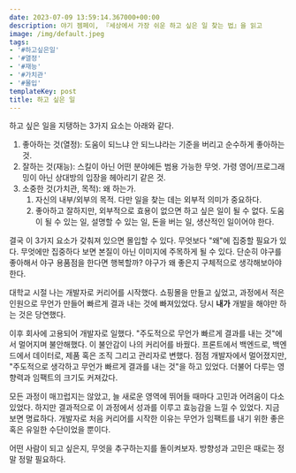 ```yaml
---
date: 2023-07-09 13:59:14.367000+00:00
description: 야기 젬페이, 『세상에서 가장 쉬운 하고 싶은 일 찾는 법』을 읽고
image: /img/default.jpeg
tags:
- '#하고싶은일'
- '#열정'
- '#재능'
- '#가치관'
- '#몰입'
templateKey: post
title: 하고 싶은 일
---
```


하고 싶은 일을 지탱하는 3가지 요소는 아래와 같다.
1. 좋아하는 것(열정): 도움이 되느냐 안 되느냐라는 기준을 버리고 순수하게 좋아하는 것.
2. 잘하는 것(재능): 스킬이 아닌 어떤 분야에든 범용 가능한 무엇. 가령 영어/프로그래밍이 아닌 상대방의 입장을 헤아리기 같은 것.
3. 소중한 것(가치관, 목적): 왜 하는가.
   1. 자신의 내부/외부의 목적. 다만 일을 찾는 데는 외부적 의미가 중요하다.
   2. 좋아하고 잘하지만, 외부적으로 효용이 없으면 하고 싶은 일이 될 수 없다. 도움이 될 수 있는 일, 설명할 수 있는 일, 돈을 버는 일, 생산적인 일이어야 한다.

결국 이 3가지 요소가 갖춰져 있으면 몰입할 수 있다. 무엇보다 "왜"에 집중할 필요가 있다. 무엇에만 집중하다 보면 본질이 아닌 이미지에 주목하게 될 수 있다. 단순히 야구를 좋아해서 야구 용품점을 한다면 행복할까? 야구가 왜 좋은지 구체적으로 생각해보아야 한다.

대학교 시절 나는 개발자로 커리어를 시작했다. 쇼핑몰을 만들고 싶었고, 과정에서 적은 인원으로 무언가 만들어 빠르게 결과 내는 것에 빠져있었다. 당시 **내가** 개발을 해야만 하는 것은 당연했다.

이후 회사에 고용되어 개발자로 일했다. "주도적으로 무언가 빠르게 결과를 내는 것"에서 멀어지며 불안해했다. 이 불안감이 나의 커리어를 바꿨다. 프론트에서 백엔드로, 백엔드에서 데이터로, 제품 혹은 조직 그리고 관리자로 변했다. 점점 개발자에서 멀어졌지만, "주도적으로 생각하고 무언가 빠르게 결과를 내는 것"을 하고 있었다. 더불어 다루는 영향력과 임팩트의 크기도 커져갔다.

모든 과정이 매끄럽지는 않았고, 늘 새로운 영역에 뛰어들 때마다 고민과 어려움이 다소 있었다. 하지만 결과적으로 이 과정에서 성과를 이루고 효능감을 느낄 수 있었다. 지금 보면 명료하다. 개발자로 처음 커리어를 시작한 이유는 무언가 임팩트를 내기 위한 좋은 혹은 유일한 수단이었을 뿐이다.

어떤 사람이 되고 싶은지, 무엇을 추구하는지를 돌이켜보자. 방향성과 고민은 때로는 정말 정말 필요하다.